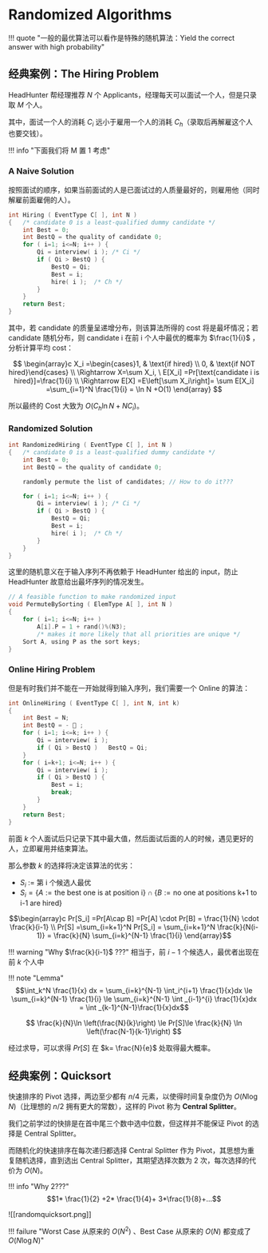 
# Randomized Algorithms

!!! quote "一般的最优算法可以看作是特殊的随机算法：Yield the correct answer with high probability"

## 经典案例：The Hiring Problem

HeadHunter 帮经理推荐 $N$ 个 Applicants，经理每天可以面试一个人，但是只录取 $M$ 个人。

其中，面试一个人的消耗 $C_i$ 远小于雇用一个人的消耗 $C_h$（录取后再解雇这个人也要交钱）。

!!! info "下面我们将 M 置 1 考虑"

### A Naive Solution

按照面试的顺序，如果当前面试的人是已面试过的人质量最好的，则雇用他（同时解雇前面雇佣的人）。

```c
int Hiring ( EventType C[ ], int N )
{   /* candidate 0 is a least-qualified dummy candidate */
    int Best = 0;
    int BestQ = the quality of candidate 0;
    for ( i=1; i<=N; i++ ) {
        Qi = interview( i ); /* Ci */
        if ( Qi > BestQ ) {
            BestQ = Qi;
            Best = i;
            hire( i );  /* Ch */
        }
    }
    return Best;
}
```

其中，若 candidate 的质量呈递增分布，则该算法所得的 cost 将是最坏情况；若 candidate 随机分布，则 candidate i 在前 i 个人中最优的概率为 $\frac{1}{i}$ ，分析计算平均 cost：

$$
\begin{array}c
X_i =\begin{cases}1, & \text{if hired}  \\
0, & \text{if NOT hired}\end{cases} \\
\Rightarrow X=\sum X_i, \ E[X_i] =Pr[\text{candidate i is hired}]=\frac{1}{i} \\
\Rightarrow E[X] =E\left[\sum X_i\right]= \sum E[X_i] =\sum_{i=1}^N \frac{1}{i} = \ln N +O(1)
\end{array}
$$

所以最终的 Cost 大致为 $O(C_h\ln N +NC_i)$。

### Randomized Solution

```c
int RandomizedHiring ( EventType C[ ], int N )
{   /* candidate 0 is a least-qualified dummy candidate */
    int Best = 0;
    int BestQ = the quality of candidate 0;

    randomly permute the list of candidates; // How to do it???

    for ( i=1; i<=N; i++ ) {
        Qi = interview( i ); /* Ci */
        if ( Qi > BestQ ) {
            BestQ = Qi;
            Best = i;
            hire( i );  /* Ch */
        }
    }
}
```

这里的随机意义在于输入序列不再依赖于 HeadHunter 给出的 input，防止 HeadHunter 故意给出最坏序列的情况发生。

```c
// A feasible function to make randomized input
void PermuteBySorting ( ElemType A[ ], int N )
{
    for ( i=1; i<=N; i++ )
        A[i].P = 1 + rand()%(N3); 
        /* makes it more likely that all priorities are unique */
    Sort A, using P as the sort keys;
}
```

### Online Hiring Problem

但是有时我们并不能在一开始就得到输入序列，我们需要一个 Online 的算法：

```c
int OnlineHiring ( EventType C[ ], int N, int k)
{
    int Best = N;
    int BestQ = -  ;
    for ( i=1; i<=k; i++ ) {
        Qi = interview( i );
        if ( Qi > BestQ )   BestQ = Qi;
    }
    for ( i=k+1; i<=N; i++ ) {
        Qi = interview( i );
        if ( Qi > BestQ ) {
            Best = i;
            break;
        }
    }
    return Best;
}
```

前面 $k$ 个人面试后只记录下其中最大值，然后面试后面的人的时候，遇见更好的人，立即雇用并结束算法。

那么参数 $k$ 的选择将决定该算法的优劣：

- $S_i$ := 第 i 个候选人最优
- $S_i = \{A:=\text{the best one is at position i} \} \cap \{B:= \text{no one at positions k+1 to i-1 are hired}\}$

$$\begin{array}c
Pr[S_i] =Pr[A\cap B] =Pr[A] \cdot Pr[B] = \frac{1}{N} \cdot \frac{k}{i-1} \\
Pr[S] =\sum_{i=k+1}^N Pr[S_i] = \sum_{i=k+1}^N \frac{k}{N(i-1)} = \frac{k}{N} \sum_{i=k}^{N-1} \frac{1}{i}
\end{array}$$

!!! warning "Why $\frac{k}{i-1}$ ???"
	相当于，前 $i-1$ 个候选人，最优者出现在前 $k$ 个人中


!!! note "Lemma"
	$$\int_k^N \frac{1}{x} dx = \sum_{i=k}^{N-1} \int_i^{i+1} \frac{1}{x}dx \le \sum_{i=k}^{N-1} \frac{1}{i} \le \sum_{i=k}^{N-1} \int _{i-1}^{i} \frac{1}{x}dx = \int _{k-1}^{N-1}\frac{1}{x}dx$$

$$
\frac{k}{N}\ln \left(\frac{N}{k}\right) \le Pr[S]\le \frac{k}{N} \ln \left(\frac{N-1}{k-1}\right)
$$

经过求导，可以求得 $Pr[S]$ 在 $k= \frac{N}{e}$ 处取得最大概率。


## 经典案例：Quicksort

快速排序的 Pivot 选择，两边至少都有 $n/4$ 元素，以使得时间复杂度仍为 $O(N\log N)$（比理想的 $n/2$ 拥有更大的常数），这样的 Pivot 称为 **Central Splitter**。

我们之前学过的快排是在首中尾三个数中选中位数，但这样并不能保证 Pivot 的选择是 Central Splitter。

而随机化的快速排序在每次递归都选择 Central Splitter 作为 Pivot，其思想为重复随机选择，直到选出 Central Splitter，其期望选择次数为 2 次，每次选择的代价为 $O(N)$。

!!! info "Why 2???"
	$$1* \frac{1}{2} +2* \frac{1}{4}+ 3*\frac{1}{8}+...$$

![[randomquicksort.png]]

!!! failure "Worst Case 从原来的 $O(N^2)$ 、Best Case 从原来的 $O(N)$ 都变成了 $O(N\log N)$"

